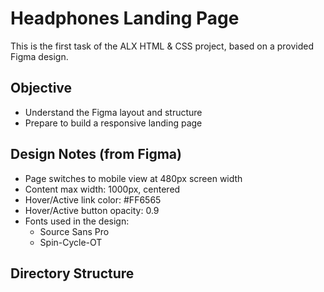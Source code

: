 # Headphones Landing Page

This is the first task of the ALX HTML & CSS project, based on a provided Figma design.

## Objective

- Understand the Figma layout and structure
- Prepare to build a responsive landing page

## Design Notes (from Figma)

- Page switches to mobile view at 480px screen width
- Content max width: 1000px, centered
- Hover/Active link color: #FF6565
- Hover/Active button opacity: 0.9
- Fonts used in the design:
  - Source Sans Pro
  - Spin-Cycle-OT

## Directory Structure


